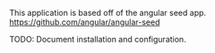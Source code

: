 This application is based off of the angular seed app.
https://github.com/angular/angular-seed

TODO: Document installation and configuration.

